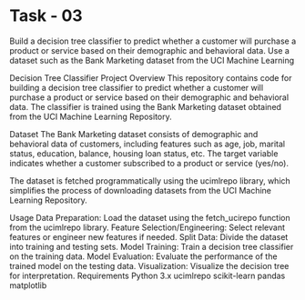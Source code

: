 # Task - 03
Build a decision tree classifier to predict whether a customer will purchase a product or service based on their demographic and behavioral data. Use a dataset such as the Bank Marketing dataset from the UCI Machine Learning

Decision Tree Classifier Project
Overview
This repository contains code for building a decision tree classifier to predict whether a customer will purchase a product or service based on their demographic and behavioral data. The classifier is trained using the Bank Marketing dataset obtained from the UCI Machine Learning Repository.

Dataset
The Bank Marketing dataset consists of demographic and behavioral data of customers, including features such as age, job, marital status, education, balance, housing loan status, etc. The target variable indicates whether a customer subscribed to a product or service (yes/no).

The dataset is fetched programmatically using the ucimlrepo library, which simplifies the process of downloading datasets from the UCI Machine Learning Repository.

Usage
Data Preparation: Load the dataset using the fetch_ucirepo function from the ucimlrepo library.
Feature Selection/Engineering: Select relevant features or engineer new features if needed.
Split Data: Divide the dataset into training and testing sets.
Model Training: Train a decision tree classifier on the training data.
Model Evaluation: Evaluate the performance of the trained model on the testing data.
Visualization: Visualize the decision tree for interpretation.
Requirements
Python 3.x
ucimlrepo
scikit-learn
pandas
matplotlib
